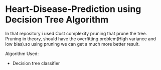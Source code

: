 # Heart-Disease-Prediction using Decision Tree Algorithm
In that repository i used Cost complexity pruning that prune the tree.
Pruning in theory, should have the overfitting problem(High variance and low bias).so using pruning we can get a much more better result. 

Algorithm Used:
- Decision tree classifier

